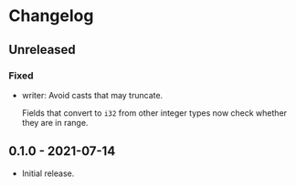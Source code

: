 # Changelog

## Unreleased

### Fixed

  * writer: Avoid casts that may truncate.

    Fields that convert to `i32` from other integer types now check whether
    they are in range.

## 0.1.0 - 2021-07-14

  * Initial release.
